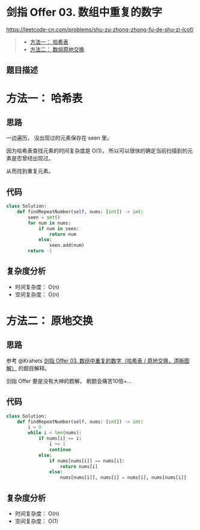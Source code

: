 剑指 Offer 03. 数组中重复的数字
====
https://leetcode-cn.com/problems/shu-zu-zhong-zhong-fu-de-shu-zi-lcof/

> - [方法一： 哈希表](https://github.com/PearlCoastal/Leetcode_GitOn/new/master/%E5%89%91%E6%8C%87offer#%E6%96%B9%E6%B3%95%E4%B8%80-%E5%93%88%E5%B8%8C%E8%A1%A8)<br>
> - [方法二： 数组原地交换](https://github.com/PearlCoastal/Leetcode_GitOn/new/master/%E5%89%91%E6%8C%87offer#%E6%96%B9%E6%B3%95%E4%BA%8C-%E5%8E%9F%E5%9C%B0%E4%BA%A4%E6%8D%A2)<br>

## 题目描述


方法一： 哈希表
====
## 思路

一边遍历， 没出现过的元素保存在 seen 里。

因为哈希表查找元素的时间复杂度是 O(1)， 所以可以很快的确定当前扫描到的元素是否曾经出现过。

从而找到重复元素。

## 代码
```python
class Solution:
    def findRepeatNumber(self, nums: [int]) -> int:
        seen = set()
        for num in nums:
            if num in seen:
                return num
            else:
                seen.add(num)
        return -1
```

## 复杂度分析
- 时间复杂度： O(n)
- 空间复杂度： O(n)


方法二： 原地交换
====
## 思路
参考 @Krahets [剑指 Offer 03. 数组中重复的数字（哈希表 / 原地交换，清晰图解）](https://leetcode-cn.com/problems/shu-zu-zhong-zhong-fu-de-shu-zi-lcof/solution/mian-shi-ti-03-shu-zu-zhong-zhong-fu-de-shu-zi-yua/) 的题目解释。

剑指 Offer 要是没有大神的题解， 刷题会痛苦10倍+...

## 代码
```python
class Solution:
    def findRepeatNumber(self, nums: [int]) -> int:
        i = 0
        while i < len(nums):
            if nums[i] == i:
                i += 1
                continue
            else:
                if nums[nums[i]] == nums[i]:
                    return nums[i]
                else:
                    nums[nums[i]], nums[i] = nums[i], nums[nums[i]]

```
## 复杂度分析
- 时间复杂度： O(n)
- 空间复杂度： O(1)

